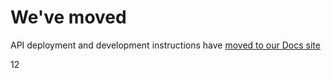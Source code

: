 # We've moved

API deployment and development instructions have
[moved to our Docs site](https://docs.flagsmith.com/deployment/locally-api)

12
